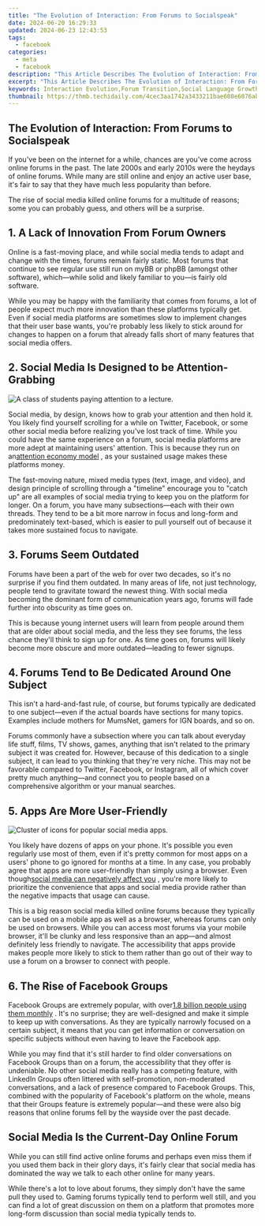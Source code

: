 ```yaml
---
title: "The Evolution of Interaction: From Forums to Socialspeak"
date: 2024-06-20 16:29:33
updated: 2024-06-23 12:43:53
tags:
  - facebook
categories:
  - meta
  - facebook
description: "This Article Describes The Evolution of Interaction: From Forums to Socialspeak"
excerpt: "This Article Describes The Evolution of Interaction: From Forums to Socialspeak"
keywords: Interaction Evolution,Forum Transition,Social Language Growth,Online Communication Change,Digital Discourse Shift,Speak Socially Developed,Internet Dialogue Progression
thumbnail: https://thmb.techidaily.com/4cec3aa1742a3433211bae608e6076ab0be16711586cda8948bb2850cfb34e6d.jpg
---
```


## The Evolution of Interaction: From Forums to Socialspeak

 If you've been on the internet for a while, chances are you've come across online forums in the past. The late 2000s and early 2010s were the heydays of online forums. While many are still online and enjoy an active user base, it's fair to say that they have much less popularity than before.

 The rise of social media killed online forums for a multitude of reasons; some you can probably guess, and others will be a surprise.

## 1\. A Lack of Innovation From Forum Owners

 Online is a fast-moving place, and while social media tends to adapt and change with the times, forums remain fairly static. Most forums that continue to see regular use still run on myBB or phpBB (amongst other software), which—while solid and likely familiar to you—is fairly old software.

 While you may be happy with the familiarity that comes from forums, a lot of people expect much more innovation than these platforms typically get. Even if social media platforms are sometimes slow to implement changes that their user base wants, you're probably less likely to stick around for changes to happen on a forum that already falls short of many features that social media offers.

## 2\. Social Media Is Designed to be Attention-Grabbing

![A class of students paying attention to a lecture.](https://static1.makeuseofimages.com/wordpress/wp-content/uploads/2022/04/students-attention.jpg)

 Social media, by design, knows how to grab your attention and then hold it. You likely find yourself scrolling for a while on Twitter, Facebook, or some other social media before realizing you've lost track of time. While you could have the same experience on a forum, social media platforms are more adept at maintaining users' attention. This is because they run on an[attention economy model](https://www.makeuseof.com/tag/what-is-attention-economy/) , as your sustained usage makes these platforms money.

 The fast-moving nature, mixed media types (text, image, and video), and design principle of scrolling through a "timeline" encourage you to "catch up" are all examples of social media trying to keep you on the platform for longer. On a forum, you have many subsections—each with their own threads. They tend to be a bit more narrow in focus and long-form and predominately text-based, which is easier to pull yourself out of because it takes more sustained focus to navigate.

## 3\. Forums Seem Outdated

 Forums have been a part of the web for over two decades, so it's no surprise if you find them outdated. In many areas of life, not just technology, people tend to gravitate toward the newest thing. With social media becoming the dominant form of communication years ago, forums will fade further into obscurity as time goes on.

 This is because young internet users will learn from people around them that are older about social media, and the less they see forums, the less chance they'll think to sign up for one. As time goes on, forums will likely become more obscure and more outdated—leading to fewer signups.

## 4\. Forums Tend to Be Dedicated Around One Subject

 This isn't a hard-and-fast rule, of course, but forums typically are dedicated to one subject—even if the actual boards have sections for many topics. Examples include mothers for MumsNet, gamers for IGN boards, and so on.

 Forums commonly have a subsection where you can talk about everyday life stuff, films, TV shows, games, anything that isn't related to the primary subject it was created for. However, because of this dedication to a single subject, it can lead to you thinking that they're very niche. This may not be favorable compared to Twitter, Facebook, or Instagram, all of which cover pretty much anything—and connect you to people based on a comprehensive algorithm or your manual searches.

## 5\. Apps Are More User-Friendly

![Cluster of icons for popular social media apps.](https://static1.makeuseofimages.com/wordpress/wp-content/uploads/2022/04/social-apps-icons.jpg)

 You likely have dozens of apps on your phone. It's possible you even regularly use most of them, even if it's pretty common for most apps on a users' phone to go ignored for months at a time. In any case, you probably agree that apps are more user-friendly than simply using a browser. Even though[social media can negatively affect you](https://www.makeuseof.com/tag/negative-effects-social-media/) , you're more likely to prioritize the convenience that apps and social media provide rather than the negative impacts that usage can cause.

 This is a big reason social media killed online forums because they typically can be used on a mobile app as well as a browser, whereas forums can only be used on browsers. While you can access most forums via your mobile browser, it'll be clunky and less responsive than an app—and almost definitely less friendly to navigate. The accessibility that apps provide makes people more likely to stick to them rather than go out of their way to use a forum on a browser to connect with people.

## 6\. The Rise of Facebook Groups

 Facebook Groups are extremely popular, with over[1.8 billion people using them monthly](https://www.searchenginejournal.com/1-8-billion-people-use-facebook-groups-every-month/397109/) . It's no surprise; they are well-designed and make it simple to keep up with conversations. As they are typically narrowly focused on a certain subject, it means that you can get information or conversation on specific subjects without even having to leave the Facebook app.

 While you may find that it's still harder to find older conversations on Facebook Groups than on a forum, the accessibility that they offer is undeniable. No other social media really has a competing feature, with LinkedIn Groups often littered with self-promotion, non-moderated conversations, and a lack of presence compared to Facebook Groups. This, combined with the popularity of Facebook's platform on the whole, means that their Groups feature is extremely popular—and these were also big reasons that online forums fell by the wayside over the past decade.

## Social Media Is the Current-Day Online Forum

 While you can still find active online forums and perhaps even miss them if you used them back in their glory days, it's fairly clear that social media has dominated the way we talk to each other online for many years.

 While there's a lot to love about forums, they simply don't have the same pull they used to. Gaming forums typically tend to perform well still, and you can find a lot of great discussion on them on a platform that promotes more long-form discussion than social media typically tends to.


<ins class="adsbygoogle"
     style="display:block"
     data-ad-format="autorelaxed"
     data-ad-client="ca-pub-7571918770474297"
     data-ad-slot="1223367746"></ins>



<ins class="adsbygoogle"
     style="display:block"
     data-ad-client="ca-pub-7571918770474297"
     data-ad-slot="8358498916"
     data-ad-format="auto"
     data-full-width-responsive="true"></ins>
